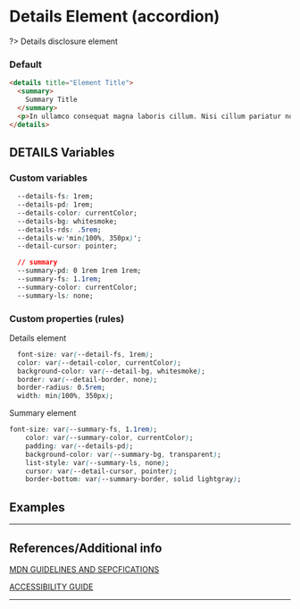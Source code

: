 # Details Element (accordion)

?>  Details disclosure element

### Default

```html preview
<details title="Element Title">
  <summary>
    Summary Title
  </summary>
  <p>In ullamco consequat magna laboris cillum. Nisi cillum pariatur nostrud dolore incididunt duis adipisicing minim mollit voluptate minim ut. Qui velit id ex adipisicing adipisicing nisi eu adipisicing proident occaecat aute in. Anim Lorem mollit magna esse anim est nulla.</p>
</details>
```

## DETAILS Variables

### Custom variables

```css
  --details-fs: 1rem;
  --details-pd: 1rem;
  --details-color: currentColor;
  --details-bg: whitesmoke;
  --details-rds: .5rem;
  --details-w:'min(100%, 350px)';
  --detail-cursor: pointer;

  // summary
  --summary-pd: 0 1rem 1rem 1rem;
  --summary-fs: 1.1rem;
  --summary-color: currentColor;
  --summary-ls: none;
```

### Custom properties (rules)

Details element

```css
  font-size: var(--detail-fs, 1rem);
  color: var(--detail-color, currentColor);
  background-color: var(--detail-bg, whitesmoke);
  border: var(--detail-border, none);
  border-radius: 0.5rem;
  width: min(100%, 350px);
```

Summary element

```css
font-size: var(--summary-fs, 1.1rem);
    color: var(--summary-color, currentColor);
    padding: var(--details-pd);
    background-color: var(--summary-bg, transparent);
    list-style: var(--summary-ls, none);
    cursor: var(--detail-cursor, pointer);
    border-bottom: var(--summary-border, solid lightgray);
```

## Examples


----
## References/Additional info


[MDN GUIDELINES AND SEPCFICATIONS]()

[ACCESSIBILITY GUIDE]()

----
